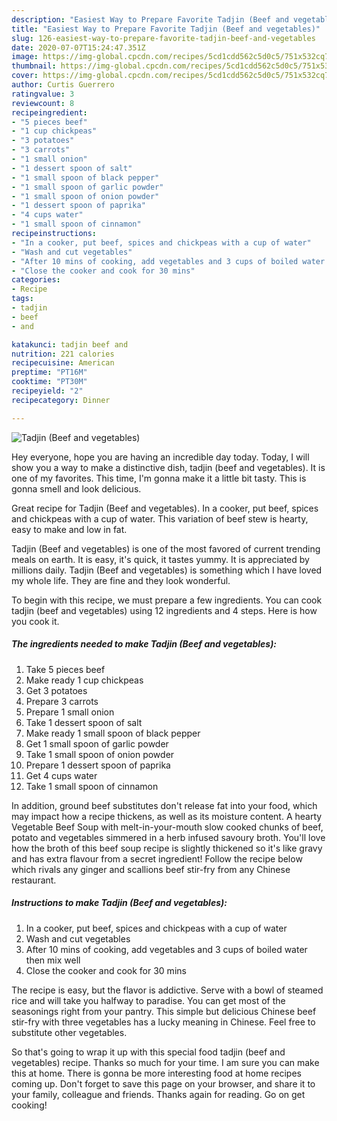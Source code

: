 ```yaml
---
description: "Easiest Way to Prepare Favorite Tadjin (Beef and vegetables)"
title: "Easiest Way to Prepare Favorite Tadjin (Beef and vegetables)"
slug: 126-easiest-way-to-prepare-favorite-tadjin-beef-and-vegetables
date: 2020-07-07T15:24:47.351Z
image: https://img-global.cpcdn.com/recipes/5cd1cdd562c5d0c5/751x532cq70/tadjin-beef-and-vegetables-recipe-main-photo.jpg
thumbnail: https://img-global.cpcdn.com/recipes/5cd1cdd562c5d0c5/751x532cq70/tadjin-beef-and-vegetables-recipe-main-photo.jpg
cover: https://img-global.cpcdn.com/recipes/5cd1cdd562c5d0c5/751x532cq70/tadjin-beef-and-vegetables-recipe-main-photo.jpg
author: Curtis Guerrero
ratingvalue: 3
reviewcount: 8
recipeingredient:
- "5 pieces beef"
- "1 cup chickpeas"
- "3 potatoes"
- "3 carrots"
- "1 small onion"
- "1 dessert spoon of salt"
- "1 small spoon of black pepper"
- "1 small spoon of garlic powder"
- "1 small spoon of onion powder"
- "1 dessert spoon of paprika"
- "4 cups water"
- "1 small spoon of cinnamon"
recipeinstructions:
- "In a cooker, put beef, spices and chickpeas with a cup of water"
- "Wash and cut vegetables"
- "After 10 mins of cooking, add vegetables and 3 cups of boiled water then mix well"
- "Close the cooker and cook for 30 mins"
categories:
- Recipe
tags:
- tadjin
- beef
- and

katakunci: tadjin beef and 
nutrition: 221 calories
recipecuisine: American
preptime: "PT16M"
cooktime: "PT30M"
recipeyield: "2"
recipecategory: Dinner

---
```



![Tadjin (Beef and vegetables)](https://img-global.cpcdn.com/recipes/5cd1cdd562c5d0c5/751x532cq70/tadjin-beef-and-vegetables-recipe-main-photo.jpg)

Hey everyone, hope you are having an incredible day today. Today, I will show you a way to make a distinctive dish, tadjin (beef and vegetables). It is one of my favorites. This time, I'm gonna make it a little bit tasty. This is gonna smell and look delicious.

Great recipe for Tadjin (Beef and vegetables). In a cooker, put beef, spices and chickpeas with a cup of water. This variation of beef stew is hearty, easy to make and low in fat.

Tadjin (Beef and vegetables) is one of the most favored of current trending meals on earth. It is easy, it's quick, it tastes yummy. It is appreciated by millions daily. Tadjin (Beef and vegetables) is something which I have loved my whole life. They are fine and they look wonderful.


To begin with this recipe, we must prepare a few ingredients. You can cook tadjin (beef and vegetables) using 12 ingredients and 4 steps. Here is how you cook it.

<!--inarticleads1-->

##### The ingredients needed to make Tadjin (Beef and vegetables):

1. Take 5 pieces beef
1. Make ready 1 cup chickpeas
1. Get 3 potatoes
1. Prepare 3 carrots
1. Prepare 1 small onion
1. Take 1 dessert spoon of salt
1. Make ready 1 small spoon of black pepper
1. Get 1 small spoon of garlic powder
1. Take 1 small spoon of onion powder
1. Prepare 1 dessert spoon of paprika
1. Get 4 cups water
1. Take 1 small spoon of cinnamon


In addition, ground beef substitutes don&#39;t release fat into your food, which may impact how a recipe thickens, as well as its moisture content. A hearty Vegetable Beef Soup with melt-in-your-mouth slow cooked chunks of beef, potato and vegetables simmered in a herb infused savoury broth. You&#39;ll love how the broth of this beef soup recipe is slightly thickened so it&#39;s like gravy and has extra flavour from a secret ingredient! Follow the recipe below which rivals any ginger and scallions beef stir-fry from any Chinese restaurant. 

<!--inarticleads2-->

##### Instructions to make Tadjin (Beef and vegetables):

1. In a cooker, put beef, spices and chickpeas with a cup of water
1. Wash and cut vegetables
1. After 10 mins of cooking, add vegetables and 3 cups of boiled water then mix well
1. Close the cooker and cook for 30 mins


The recipe is easy, but the flavor is addictive. Serve with a bowl of steamed rice and will take you halfway to paradise. You can get most of the seasonings right from your pantry. This simple but delicious Chinese beef stir-fry with three vegetables has a lucky meaning in Chinese. Feel free to substitute other vegetables. 

So that's going to wrap it up with this special food tadjin (beef and vegetables) recipe. Thanks so much for your time. I am sure you can make this at home. There is gonna be more interesting food at home recipes coming up. Don't forget to save this page on your browser, and share it to your family, colleague and friends. Thanks again for reading. Go on get cooking!
